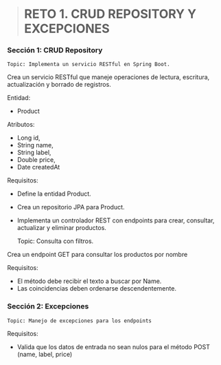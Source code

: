 ># RETO 1. CRUD REPOSITORY Y EXCEPCIONES

### Sección 1: CRUD Repository

	Topic: Implementa un servicio RESTful en Spring Boot.

Crea un servicio RESTful que maneje operaciones de lectura, escritura, actualización y borrado de registros.

Entidad: 

- Product

Atributos:

- Long id, 
- String name, 
- String label, 
- Double price,
- Date createdAt
	
Requisitos:  
- Define la entidad Product.
- Crea un repositorio JPA para Product.
- Implementa un controlador REST con endpoints para crear, consultar, actualizar y eliminar productos.

	Topic: Consulta con filtros.

Crea un endpoint GET para consultar los productos por nombre
			
Requisitos:
- El método debe recibir el texto a buscar por Name.
- Las coincidencias deben ordenarse descendentemente.


### Sección 2: Excepciones

	Topic: Manejo de excepciones para los endpoints

Requisitos:
- Valida que los datos de entrada no sean nulos para el método POST (name, label, price)